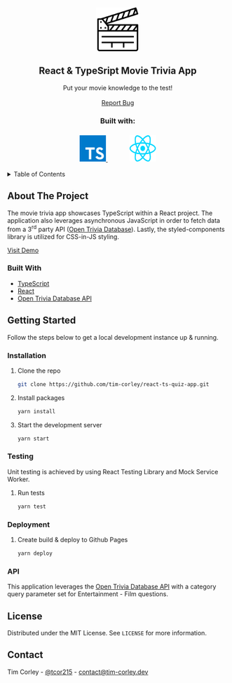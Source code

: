 <!-- PROJECT HEADER -->
<br />
<p align="center">
  <a href="https://tim-corley.github.io/react-ts-quiz-app/">
    <img src="sr/../src/img/clapper.png" alt="Logo" width="100" height="100">
  </a>

  <h2 align="center">React & TypeSript Movie Trivia App</h2>

  <p align="center">
    Put your movie knowledge to the test!
    <br />
    <br />
    <a href="https://github.com/tim-corley/react-ts-quiz-app/issues">Report Bug</a>
  </p>
    <div align="center">
    <h3>Built with:<h3>
          <a href="https://www.typescriptlang.org/docs/">
    <img src="src/img/typescript.svg" alt="Logo" width="60" height="60">
  </a>
      <a style="margin-left: 50px" href="https://reactjs.org/docs/getting-started.html">
    <img src="src/img/react.svg" alt="Logo" width="60" height="60">
  </a>
    
  </div>
</p>

<!-- TABLE OF CONTENTS -->
<details>
  <summary>Table of Contents</summary>
  <ol>
    <li>
      <a href="#about-the-project">About The Project</a>
      <ul>
        <li><a href="#built-with">Built With</a></li>
      </ul>
    </li>
    <li>
      <a href="#getting-started">Getting Started</a>
      <ul>
        <li><a href="#installation">Installation</a></li>
      </ul>
    </li>
        <li>
      <a href="#dev-notes">Dev Notes</a>
      <ul>
        <li><a href="#api">API</a></li>
      </ul>
    </li>
    <li><a href="#license">License</a></li>
    <li><a href="#contact">Contact</a></li>
  </ol>
</details>

<!-- ABOUT THE PROJECT -->

## About The Project

The movie trivia app showcases TypeScript within a React project. The application also leverages asynchronous JavaScript in order to fetch data from a 3<sup>rd</sup> party API ([Open Trivia Database](https://opentdb.com/)). Lastly, the styled-components library is utilized for CSS-in-JS styling.

[Visit Demo](https://tim-corley.github.io/react-ts-quiz-app/)

### Built With

- [TypeScript](https://www.typescriptlang.org/docs/)
- [React](https://reactjs.org/docs/getting-started.html)
- [Open Trivia Database API](https://opentdb.com/)
<!-- GETTING STARTED -->

## Getting Started

Follow the steps below to get a local development instance up & running.

### Installation

1. Clone the repo
   ```sh
   git clone https://github.com/tim-corley/react-ts-quiz-app.git
   ```
2. Install packages
   ```sh
   yarn install
   ```
3. Start the development server
   ```sh
   yarn start
   ```

### Testing

Unit testing is achieved by using React Testing Library and Mock Service Worker.

1. Run tests
   ```sh
   yarn test
   ```

### Deployment

1. Create build & deploy to Github Pages
   ```sh
   yarn deploy
   ```

### API

This application leverages the [Open Trivia Database API](https://opentdb.com/) with a category query parameter set for Entertainment - Film questions.

<!-- LICENSE -->

## License

Distributed under the MIT License. See `LICENSE` for more information.

<!-- CONTACT -->

## Contact

Tim Corley - [@tcor215](https://twitter.com/tcor215) - contact@tim-corley.dev

